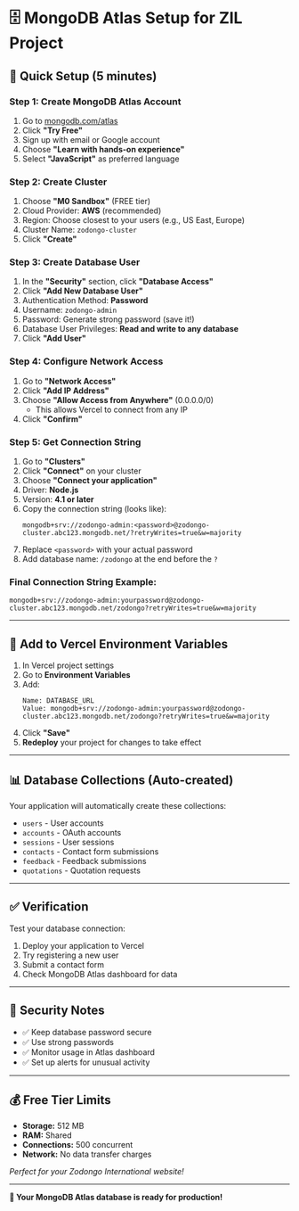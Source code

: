 # 🗄️ MongoDB Atlas Setup for ZIL Project

## 🚀 **Quick Setup (5 minutes)**

### **Step 1: Create MongoDB Atlas Account**
1. Go to [mongodb.com/atlas](https://mongodb.com/atlas)
2. Click **"Try Free"**
3. Sign up with email or Google account
4. Choose **"Learn with hands-on experience"**
5. Select **"JavaScript"** as preferred language

### **Step 2: Create Cluster**
1. Choose **"M0 Sandbox"** (FREE tier)
2. Cloud Provider: **AWS** (recommended)
3. Region: Choose closest to your users (e.g., US East, Europe)
4. Cluster Name: `zodongo-cluster`
5. Click **"Create"**

### **Step 3: Create Database User**
1. In the **"Security"** section, click **"Database Access"**
2. Click **"Add New Database User"**
3. Authentication Method: **Password**
4. Username: `zodongo-admin`
5. Password: Generate strong password (save it!)
6. Database User Privileges: **Read and write to any database**
7. Click **"Add User"**

### **Step 4: Configure Network Access**
1. Go to **"Network Access"**
2. Click **"Add IP Address"**
3. Choose **"Allow Access from Anywhere"** (0.0.0.0/0)
   - This allows Vercel to connect from any IP
4. Click **"Confirm"**

### **Step 5: Get Connection String**
1. Go to **"Clusters"**
2. Click **"Connect"** on your cluster
3. Choose **"Connect your application"**
4. Driver: **Node.js**
5. Version: **4.1 or later**
6. Copy the connection string (looks like):
   ```
   mongodb+srv://zodongo-admin:<password>@zodongo-cluster.abc123.mongodb.net/?retryWrites=true&w=majority
   ```
7. Replace `<password>` with your actual password
8. Add database name: `/zodongo` at the end before the `?`

### **Final Connection String Example:**
```
mongodb+srv://zodongo-admin:yourpassword@zodongo-cluster.abc123.mongodb.net/zodongo?retryWrites=true&w=majority
```

---

## 🔧 **Add to Vercel Environment Variables**

1. In Vercel project settings
2. Go to **Environment Variables**
3. Add:
   ```
   Name: DATABASE_URL
   Value: mongodb+srv://zodongo-admin:yourpassword@zodongo-cluster.abc123.mongodb.net/zodongo?retryWrites=true&w=majority
   ```
4. Click **"Save"**
5. **Redeploy** your project for changes to take effect

---

## 📊 **Database Collections (Auto-created)**

Your application will automatically create these collections:
- `users` - User accounts
- `accounts` - OAuth accounts  
- `sessions` - User sessions
- `contacts` - Contact form submissions
- `feedback` - Feedback submissions
- `quotations` - Quotation requests

---

## ✅ **Verification**

Test your database connection:
1. Deploy your application to Vercel
2. Try registering a new user
3. Submit a contact form
4. Check MongoDB Atlas dashboard for data

---

## 🚨 **Security Notes**

- ✅ Keep database password secure
- ✅ Use strong passwords
- ✅ Monitor usage in Atlas dashboard
- ✅ Set up alerts for unusual activity

---

## 💰 **Free Tier Limits**

- **Storage:** 512 MB
- **RAM:** Shared
- **Connections:** 500 concurrent
- **Network:** No data transfer charges

*Perfect for your Zodongo International website!*

---

**🎉 Your MongoDB Atlas database is ready for production!**
